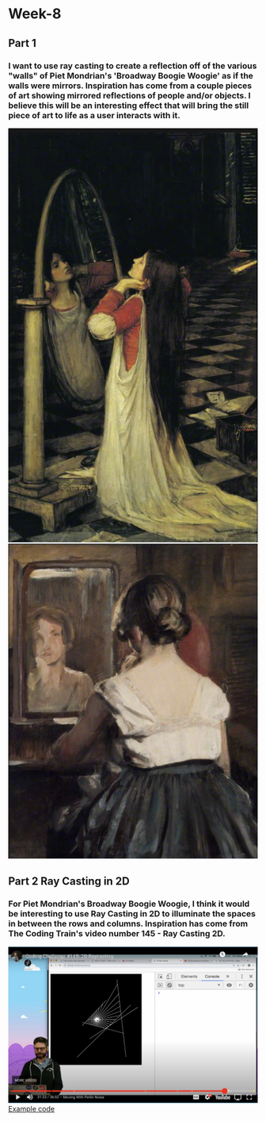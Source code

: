 # Week-8

## Part 1
### I want to use ray casting to create a reflection off of the various "walls" of Piet Mondrian's 'Broadway Boogie Woogie' as if the walls were mirrors. Inspiration has come from a couple pieces of art showing mirrored reflections of people and/or objects. I believe this will be an interesting effect that will bring the still piece of art to life as a user interacts with it.

![Example photo 1](readmeImages/mirror1.png)
![Example photo 2](readmeImages/mirror2.png)

## Part 2 Ray Casting in 2D
### For Piet Mondrian's Broadway Boogie Woogie, I think it would be interesting to use Ray Casting in 2D to illuminate the spaces in between the rows and columns. Inspiration has come from The Coding Train's video number 145 - Ray Casting 2D.

![Screenshot of ray casting video](readmeImages/TCT_Ray_Casting.png)
[Example code](https://p5js.org/examples/3d-ray-casting.html)
